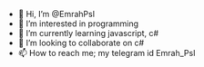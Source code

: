- 👋 Hi, I’m @EmrahPsl
- 👀 I’m interested in programming
- 🌱 I’m currently learning javascript, c#
- 💞️ I’m looking to collaborate on c#
- 📫 How to reach me; my telegram id Emrah_Psl

<!---
EmrahPsl/EmrahPsl is a ✨ special ✨ repository because its `README.md` (this file) appears on your GitHub profile.
You can click the Preview link to take a look at your changes.
--->
